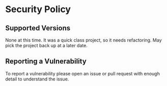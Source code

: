 # Security Policy

## Supported Versions

None at this time.  It was a quick class project, so it needs refactoring.  May pick the project back up at a later date.

## Reporting a Vulnerability

To report a vulnerability please open an issue or pull request with enough detail to understand the issue.
